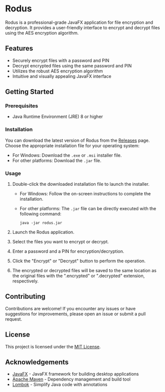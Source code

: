# Rodus

Rodus is a professional-grade JavaFX application for file encryption and decryption. It provides a user-friendly interface to encrypt and decrypt files using the AES encryption algorithm.

## Features

- Securely encrypt files with a password and PIN
- Decrypt encrypted files using the same password and PIN
- Utilizes the robust AES encryption algorithm
- Intuitive and visually appealing JavaFX interface

## Getting Started

### Prerequisites

- Java Runtime Environment (JRE) 8 or higher

### Installation

You can download the latest version of Rodus from the [Releases](https://github.com/ammardevz/Rodus/releases) page. Choose the appropriate installation file for your operating system:

- For Windows: Download the `.exe` or `.msi` installer file.
- For other platforms: Download the `.jar` file.

### Usage

1. Double-click the downloaded installation file to launch the installer.

   - For Windows: Follow the on-screen instructions to complete the installation.
   - For other platforms: The `.jar` file can be directly executed with the following command:

     ```
     java -jar rodus.jar
     ```

2. Launch the Rodus application.

3. Select the files you want to encrypt or decrypt.

4. Enter a password and a PIN for encryption/decryption.

5. Click the "Encrypt" or "Decrypt" button to perform the operation.

6. The encrypted or decrypted files will be saved to the same location as the original files with the ".encrypted" or ".decrypted" extension, respectively.

## Contributing

Contributions are welcome! If you encounter any issues or have suggestions for improvements, please open an issue or submit a pull request.

## License

This project is licensed under the [MIT License](LICENSE).

## Acknowledgements

- [JavaFX](https://openjfx.io/) - JavaFX framework for building desktop applications
- [Apache Maven](https://maven.apache.org/) - Dependency management and build tool
- [Lombok](https://projectlombok.org/) - Simplify Java code with annotations
